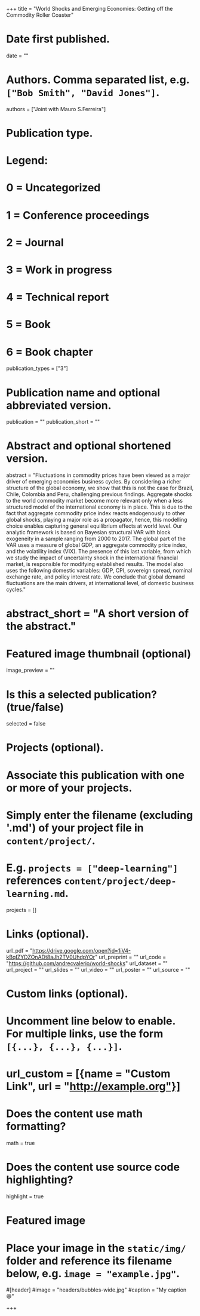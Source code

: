 +++
title = "World Shocks and Emerging Economies: Getting off the Commodity Roller Coaster"

# Date first published.
date = ""

# Authors. Comma separated list, e.g. `["Bob Smith", "David Jones"]`.
authors = ["Joint with Mauro S.Ferreira"]

# Publication type.
# Legend:
# 0 = Uncategorized
# 1 = Conference proceedings
# 2 = Journal
# 3 = Work in progress
# 4 = Technical report
# 5 = Book
# 6 = Book chapter
publication_types = ["3"]

# Publication name and optional abbreviated version.
publication = ""
publication_short = ""

# Abstract and optional shortened version.
abstract = "Fluctuations in commodity prices have been viewed as a major driver of emerging economies business cycles. By considering a richer structure of the global economy, we show that this is not the case for Brazil, Chile, Colombia and Peru, challenging previous findings. Aggregate shocks to the world commodity market become more relevant only when a less structured model of the international economy is in place. This is due to the fact that aggregate commodity price index reacts endogenously to other global shocks, playing a major role as a propagator, hence, this modelling choice enables capturing general equilibrium effects at world level. Our analytic framework is based on Bayesian structural VAR with block exogeneity in a sample ranging from 2000 to 2017. The global part of the VAR uses a measure of global GDP, an aggregate commodity price index, and the volatility index (VIX). The presence of this last variable, from which we study the impact of uncertainty shock in the international financial market, is responsible for modifying established results. The model also uses the following domestic variables: GDP, CPI, sovereign spread, nominal exchange rate, and policy interest rate. We conclude that global demand fluctuations are the main drivers, at international level, of domestic business cycles."
# abstract_short = "A short version of the abstract."

# Featured image thumbnail (optional)
image_preview = ""

# Is this a selected publication? (true/false)
selected = false

# Projects (optional).
#   Associate this publication with one or more of your projects.
#   Simply enter the filename (excluding '.md') of your project file in `content/project/`.
#   E.g. `projects = ["deep-learning"]` references `content/project/deep-learning.md`.
projects = []

# Links (optional).
url_pdf = "https://drive.google.com/open?id=1iV4-kBqIZYDZOnADt8aJh2TV0UhdpYOr"
url_preprint = ""
url_code = "https://github.com/andrecvalerio/world-shocks"
url_dataset = ""
url_project = ""
url_slides = ""
url_video = ""
url_poster = ""
url_source = ""

# Custom links (optional).
#   Uncomment line below to enable. For multiple links, use the form `[{...}, {...}, {...}]`.
# url_custom = [{name = "Custom Link", url = "http://example.org"}]

# Does the content use math formatting?
math = true

# Does the content use source code highlighting?
highlight = true

# Featured image
# Place your image in the `static/img/` folder and reference its filename below, e.g. `image = "example.jpg"`.
#[header]
#image = "headers/bubbles-wide.jpg"
#caption = "My caption 😄"

+++

